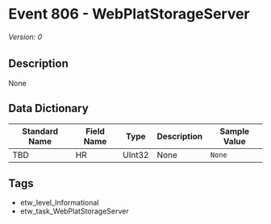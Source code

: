 # Event 806 - WebPlatStorageServer
###### Version: 0

## Description
None

## Data Dictionary
|Standard Name|Field Name|Type|Description|Sample Value|
|---|---|---|---|---|
|TBD|HR|UInt32|None|`None`|

## Tags
* etw_level_Informational
* etw_task_WebPlatStorageServer